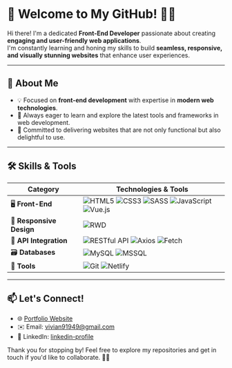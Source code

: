 # 🌟 Welcome to My GitHub! 👩‍💻
Hi there! I'm a dedicated **Front-End Developer** passionate about creating **engaging and user-friendly web applications**.  
I'm constantly learning and honing my skills to build **seamless, responsive, and visually stunning websites** that enhance user experiences.  

---

## 🚀 About Me  
- 💡 Focused on **front-end development** with expertise in **modern web technologies**.  
- 🌱 Always eager to learn and explore the latest tools and frameworks in web development.  
- 🎯 Committed to delivering websites that are not only functional but also delightful to use.  

---

## 🛠️ Skills & Tools  
| **Category**         | **Technologies & Tools**                                                                 |
|-----------------------|-----------------------------------------------------------------------------------------|
| 🖥️ **Front-End**     | ![HTML5](https://img.shields.io/badge/-HTML5-E34F26?logo=html5&logoColor=white)  ![CSS3](https://img.shields.io/badge/-CSS3-1572B6?logo=css3&logoColor=white) ![SASS](https://img.shields.io/badge/-SASS-CC6699?logo=sass&logoColor=white) ![JavaScript](https://img.shields.io/badge/-JavaScript-F7DF1E?logo=javascript&logoColor=black) ![Vue.js](https://img.shields.io/badge/-Vue.js-4FC08D?logo=vue.js&logoColor=white) |
| 📱 **Responsive Design** | ![RWD](https://img.shields.io/badge/-Responsive_Design-5A5A5A?logo=css3&logoColor=white) |
| 🔗 **API Integration** | ![RESTful API](https://img.shields.io/badge/-RESTful_API-0052CC?logo=api&logoColor=white) ![Axios](https://img.shields.io/badge/-Axios-5A29E4?logo=axios&logoColor=white) ![Fetch](https://img.shields.io/badge/-Fetch-48CAE4?logo=web&logoColor=white) |
| 🗃️ **Databases**      | ![MySQL](https://img.shields.io/badge/-MySQL-4479A1?logo=mysql&logoColor=white) ![MSSQL](https://img.shields.io/badge/-MSSQL-CC2927?logo=microsoft-sql-server&logoColor=white) |
| 🔧 **Tools**          | ![Git](https://img.shields.io/badge/-Git-F05032?logo=git&logoColor=white) ![Netlify](https://img.shields.io/badge/-Netlify-00C7B7?logo=netlify&logoColor=white) |

---

## 📫 Let's Connect!  
- 🌐 [Portfolio Website](https://vivi0814.github.io/vivian-project.github.io/)  
- ✉️ Email: [vivian91949@gmail.com](mailto:vivian91949@gmail.com)  
- 💼 LinkedIn: [linkedin-profile](https://www.linkedin.com/in/shiau-ju-tseng-66416b218/)

Thank you for stopping by! Feel free to explore my repositories and get in touch if you'd like to collaborate. 🚀✨
